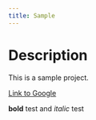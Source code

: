 ```yaml
---
title: Sample
---
```


# Description

This is a sample project.

[Link to Google](https://www.google.com)

**bold** test and _italic_ test
